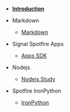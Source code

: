- [**Introduction**](./README.md)

- Markdown
    - [Markdown](./content/MD/template.md)

- Signal Spotfire Apps
    - [Apps SDK](./content/Apps/AppsAPI.md)

- Nodejs
    - [Nodejs Study](./content/NodeJS/nodeJsStudy.md)

- Spotfire IronPython
    - [IronPython](./content/Spotfire/ironpython.md)
   